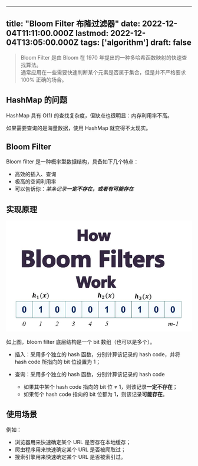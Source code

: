 
---
title: "Bloom Filter 布隆过滤器"
date: 2022-12-04T11:11:00.000Z
lastmod: 2022-12-04T13:05:00.000Z
tags: ['algorithm']
draft: false
---


> Bloom Filter 是由 Bloom 在 1970 年提出的一种多哈希函数映射的快速查找算法。  
通常应用在一些需要快速判断某个元素是否属于集合，但是并不严格要求 100% 正确的场合。  


## HashMap 的问题

HashMap 具有 O(1) 的查找复杂度，但缺点也很明显：内存利用率不高。

如果需要查询的是海量数据，使用 HashMap 就变得不太现实。


## Bloom Filter

Bloom filter 是一种概率型数据结构，具备如下几个特点：  
  
-   高效的插入、查询  
-   极高的空间利用率  
-   可以告诉你：*某条记录****一定不存在，****或者****有可能存在***


## 实现原理

![](/uploads/images/cb93f59d-fcf0-4e3e-a4b0-0cc08403c235/Untitled.png)

如上图，bloom filter 底层结构是一个 bit 数组（也可以是多个）。  
  
-   插入：采用多个独立的 hash 函数，分别计算该记录的 hash code，并将 hash code 所指向的 bit 位设置为 1；  
-   查询：采用多个独立的 hash 函数，分别计算该记录的 hash code  
      
    -   如果其中某个 hash code 指向的 bit 位 ≠ 1，则该记录**一定不存在**；      
    -   如果每个 hash code 指向的 bit 位都为 1，则该记录**可能存在**。


## 使用场景

例如：  
  
-   浏览器用来快速确定某个 URL 是否存在本地缓存；  
-   爬虫程序用来快速确定某个 URL 是否被爬取过；  
-   搜索引擎用来快速确定某个 URL 是否被索引过。